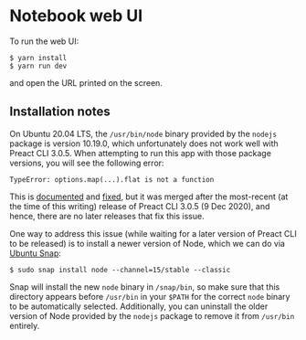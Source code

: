 # Notebook web UI

To run the web UI:

```
$ yarn install
$ yarn run dev
```

and open the URL printed on the screen.

## Installation notes

On Ubuntu 20.04 LTS, the `/usr/bin/node` binary provided by the `nodejs` package
is version 10.19.0, which unfortunately does not work well with Preact CLI
3.0.5. When attempting to run this app with those package versions, you will see
the following error:

```
TypeError: options.map(...).flat is not a function
```

This is [documented][preact-cli-issue] and [fixed][preact-cli-fix], but it was
merged after the most-recent (at the time of this writing) release of Preact CLI
3.0.5 (9 Dec 2020), and hence, there are no later releases that fix this issue.

One way to address this issue (while waiting for a later version of Preact CLI
to be released) is to install a newer version of Node, which we can do via
[Ubuntu Snap][ubuntu-snap]:

```
$ sudo snap install node --channel=15/stable --classic
```

Snap will install the new `node` binary in `/snap/bin`, so make sure that this
directory appears before `/usr/bin` in your `$PATH` for the correct `node`
binary to be automatically selected. Additionally, you can uninstall the older
version of Node provided by the `nodejs` package to remove it from `/usr/bin`
entirely.

[preact-cli-issue]: https://github.com/preactjs/preact-cli/issues/1500
[preact-cli-fix]: https://github.com/preactjs/preact-cli/pull/1493
[ubuntu-snap]: https://snapcraft.io/node
